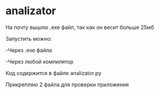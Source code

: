 # analizator

На почту вышлю .exe файл, так как он весит больше 25мб


Запустить можно:

-Через .exe файла

-Через любой компилятор


Код содержится в файле analizator.py

Прикрепляю 2 файла для проверки приложения

